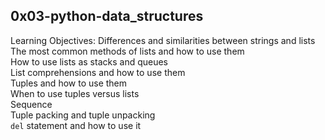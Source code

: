 ## 0x03-python-data_structures  
Learning Objectives:
Differences and similarities between strings and lists  
The most common methods of lists and how to use them  
How to use lists as stacks and queues  
List comprehensions and how to use them  
Tuples and how to use them  
When to use tuples versus lists  
Sequence  
Tuple packing and tuple unpacking  
`del` statement and how to use it  